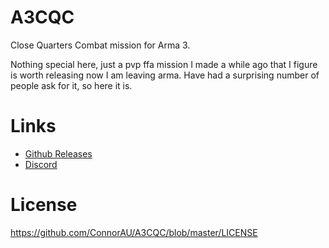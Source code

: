 # A3CQC
Close Quarters Combat mission for Arma 3.  

Nothing special here, just a pvp ffa mission I made a while ago that I figure is worth releasing now I am leaving arma. Have had a surprising number of people ask for it, so here it is.

# Links
- [Github Releases](https://github.com/ConnorAU/A3CQC/releases)
- [Discord](https://discord.gg/DMkxetD)

# License
https://github.com/ConnorAU/A3CQC/blob/master/LICENSE
